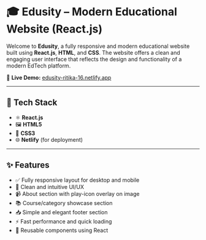 # 🎓 Edusity – Modern Educational Website (React.js)

Welcome to **Edusity**, a fully responsive and modern educational website built using **React.js**, **HTML**, and **CSS**. The website offers a clean and engaging user interface that reflects the design and functionality of a modern EdTech platform.

🔗 **Live Demo:** [edusity-ritika-16.netlify.app](https://edusity-ritika-16.netlify.app/)

---

## 🚀 Tech Stack

- ⚛️ **React.js**
- 🖼️ **HTML5**
- 🎨 **CSS3**
- 🌐 **Netlify** (for deployment)

---

## ✨ Features

- ✅ Fully responsive layout for desktop and mobile
- 🎯 Clean and intuitive UI/UX
- 📹 About section with play-icon overlay on image
- 📚 Course/category showcase section
- 📥 Simple and elegant footer section
- ⚡ Fast performance and quick loading
- 🧩 Reusable components using React

